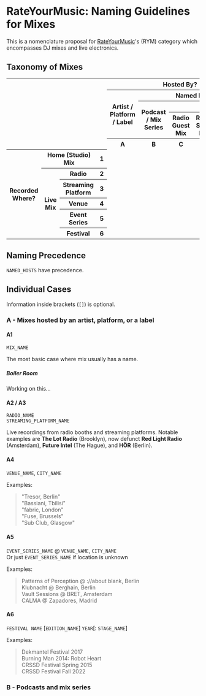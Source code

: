 # RateYourMusic: Naming Guidelines for Mixes

This is a nomenclature proposal for [RateYourMusic](https://rateyourmusic.com)'s (RYM) category which encompasses DJ mixes and live electronics. 

## Taxonomy of Mixes

<table>
	<tr>
		<th colspan="4" rowspan="5"></th>
		<th colspan="5">Hosted By?</th>
	</tr>
	<tr>
		<th rowspan="3">Artist / Platform / Label</th>
		<th colspan="4">Named Hosts</th>
	</tr>
	<tr>
		<th rowspan="2">Podcast / Mix Series</th>
		<th colspan="3">Radio</th>
	</tr>
	<tr>
		<th>Radio Guest Mix</th>
		<th>Radio Show Mix</th>
		<th>Radio Residency Mix</th>
	</tr>
	<tr>
		<th>A</th>
		<th>B</th>
		<th>C</th>
		<th>D</th>
		<th>E</th>
	</tr>
	<tr>
		<th rowspan="6">Recorded Where?</th>
		<th colspan="2">Home (Studio) Mix</th>
		<th>1</th>
		<td></td>
		<td></td>
		<td></td>
		<td></td>
		<td></td>
	</tr>
	<tr>
		<th rowspan="5">Live Mix</th>
		<th>Radio</th>
		<th>2</th>
		<td></td>
		<td></td>
		<td></td>
		<td></td>
		<td></td>
	</tr>
	<tr>
		<th>Streaming Platform</th>
		<th>3</th>
		<td></td>
		<td></td>
		<td></td>
		<td></td>
		<td></td>
	</tr>
	<tr>
		<th>Venue</th>
		<th>4</th>
		<td></td>
		<td></td>
		<td></td>
		<td></td>
		<td></td>
	</tr>
	<tr>
		<th>Event Series</th>
		<th>5</th>
		<td></td>
		<td></td>
		<td></td>
		<td></td>
		<td></td>
	</tr>
	<tr>
		<th>Festival</th>
		<th>6</th>
		<td></td>
		<td></td>
		<td></td>
		<td></td>
		<td></td>
	</tr>
</table>

## Naming Precedence

`NAMED_HOSTS` have precedence.  

## Individual Cases
Information inside brackets (`[]`) is optional.

### A - Mixes hosted by an artist, platform, or a label
#### A1
`MIX_NAME`

The most basic case where mix usually has a name.

##### Boiler Room
Working on this...

#### A2 / A3
`RADIO_NAME`  
`STREAMING_PLATFORM_NAME`

Live recordings from radio booths and streaming platforms. Notable examples are **The Lot Radio** (Brooklyn), now defunct **Red Light Radio** (Amsterdam), **Future Intel** (The Hague), and **HÖR** (Berlin).  

#### A4
`VENUE_NAME`, `CITY_NAME`

Examples:
> "Tresor, Berlin"  
> "Bassiani, Tbilisi"  
> "fabric, London"  
> "Fuse, Brussels"  
> "Sub Club, Glasgow"  

#### A5
`EVENT_SERIES_NAME` @ `VENUE_NAME`, `CITY_NAME`  
Or just `EVENT_SERIES_NAME` if location is unknown

Examples:
> Patterns of Perception @ ://about blank, Berlin  
> Klubnacht @ Berghain, Berlin  
> Vault Sessions @ BRET, Amsterdam  
> CALMA @ Zapadores, Madrid

#### A6
`FESTIVAL NAME` [`EDITION_NAME`] `YEAR`[: `STAGE_NAME`]

Examples:
> Dekmantel Festival 2017   
> Burning Man 2014: Robot Heart  
> CRSSD Festival Spring 2015  
> CRSSD Festival Fall 2022

### B - Podcasts and mix series
